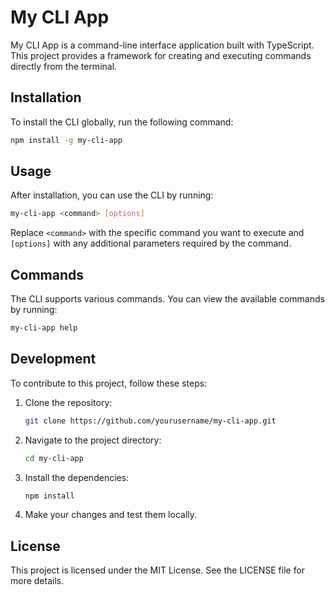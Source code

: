 # My CLI App

My CLI App is a command-line interface application built with TypeScript. This project provides a framework for creating and executing commands directly from the terminal.

## Installation

To install the CLI globally, run the following command:

```bash
npm install -g my-cli-app
```

## Usage

After installation, you can use the CLI by running:

```bash
my-cli-app <command> [options]
```

Replace `<command>` with the specific command you want to execute and `[options]` with any additional parameters required by the command.

## Commands

The CLI supports various commands. You can view the available commands by running:

```bash
my-cli-app help
```

## Development

To contribute to this project, follow these steps:

1. Clone the repository:
   ```bash
   git clone https://github.com/yourusername/my-cli-app.git
   ```
2. Navigate to the project directory:
   ```bash
   cd my-cli-app
   ```
3. Install the dependencies:
   ```bash
   npm install
   ```
4. Make your changes and test them locally.

## License

This project is licensed under the MIT License. See the LICENSE file for more details.